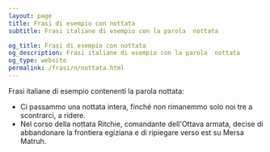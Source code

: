 ```yaml
---
layout: page
title: Frasi di esempio con nottata 
subtitle: Frasi italiane di esempio con la parola  nottata

og_title: Frasi di esempio con nottata 
og_description: Frasi italiane di esempio con la parola  nottata
og_type: website
permalink: /frasi/n/nottata.html
---
```


Frasi italiane di esempio contenenti la parola nottata:


- Ci passammo una nottata intera, finché non rimanemmo solo noi tre a scontrarci, a ridere.
- Nel corso della nottata Ritchie, comandante dell'Ottava armata, decise di abbandonare la frontiera egiziana e di ripiegare verso est su Mersa Matruh.
